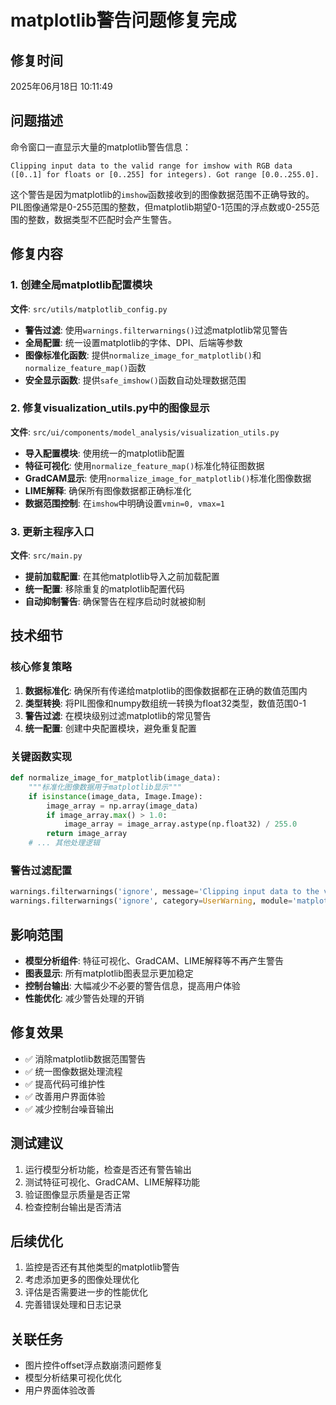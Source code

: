 # matplotlib警告问题修复完成

## 修复时间
2025年06月18日 10:11:49

## 问题描述
命令窗口一直显示大量的matplotlib警告信息：
```
Clipping input data to the valid range for imshow with RGB data ([0..1] for floats or [0..255] for integers). Got range [0.0..255.0].
```

这个警告是因为matplotlib的`imshow`函数接收到的图像数据范围不正确导致的。PIL图像通常是0-255范围的整数，但matplotlib期望0-1范围的浮点数或0-255范围的整数，数据类型不匹配时会产生警告。

## 修复内容

### 1. 创建全局matplotlib配置模块
**文件**: `src/utils/matplotlib_config.py`

- **警告过滤**: 使用`warnings.filterwarnings()`过滤matplotlib常见警告
- **全局配置**: 统一设置matplotlib的字体、DPI、后端等参数
- **图像标准化函数**: 提供`normalize_image_for_matplotlib()`和`normalize_feature_map()`函数
- **安全显示函数**: 提供`safe_imshow()`函数自动处理数据范围

### 2. 修复visualization_utils.py中的图像显示
**文件**: `src/ui/components/model_analysis/visualization_utils.py`

- **导入配置模块**: 使用统一的matplotlib配置
- **特征可视化**: 使用`normalize_feature_map()`标准化特征图数据
- **GradCAM显示**: 使用`normalize_image_for_matplotlib()`标准化图像数据
- **LIME解释**: 确保所有图像数据都正确标准化
- **数据范围控制**: 在`imshow`中明确设置`vmin=0, vmax=1`

### 3. 更新主程序入口
**文件**: `src/main.py`

- **提前加载配置**: 在其他matplotlib导入之前加载配置
- **统一配置**: 移除重复的matplotlib配置代码
- **自动抑制警告**: 确保警告在程序启动时就被抑制

## 技术细节

### 核心修复策略
1. **数据标准化**: 确保所有传递给matplotlib的图像数据都在正确的数值范围内
2. **类型转换**: 将PIL图像和numpy数组统一转换为float32类型，数值范围0-1
3. **警告过滤**: 在模块级别过滤matplotlib的常见警告
4. **统一配置**: 创建中央配置模块，避免重复配置

### 关键函数实现
```python
def normalize_image_for_matplotlib(image_data):
    """标准化图像数据用于matplotlib显示"""
    if isinstance(image_data, Image.Image):
        image_array = np.array(image_data)
        if image_array.max() > 1.0:
            image_array = image_array.astype(np.float32) / 255.0
        return image_array
    # ... 其他处理逻辑
```

### 警告过滤配置
```python
warnings.filterwarnings('ignore', message='Clipping input data to the valid range for imshow with RGB data')
warnings.filterwarnings('ignore', category=UserWarning, module='matplotlib')
```

## 影响范围
- **模型分析组件**: 特征可视化、GradCAM、LIME解释等不再产生警告
- **图表显示**: 所有matplotlib图表显示更加稳定
- **控制台输出**: 大幅减少不必要的警告信息，提高用户体验
- **性能优化**: 减少警告处理的开销

## 修复效果
- ✅ 消除matplotlib数据范围警告
- ✅ 统一图像数据处理流程
- ✅ 提高代码可维护性
- ✅ 改善用户界面体验
- ✅ 减少控制台噪音输出

## 测试建议
1. 运行模型分析功能，检查是否还有警告输出
2. 测试特征可视化、GradCAM、LIME解释功能
3. 验证图像显示质量是否正常
4. 检查控制台输出是否清洁

## 后续优化
1. 监控是否还有其他类型的matplotlib警告
2. 考虑添加更多的图像处理优化
3. 评估是否需要进一步的性能优化
4. 完善错误处理和日志记录

## 关联任务
- 图片控件offset浮点数崩溃问题修复
- 模型分析结果可视化优化
- 用户界面体验改善 